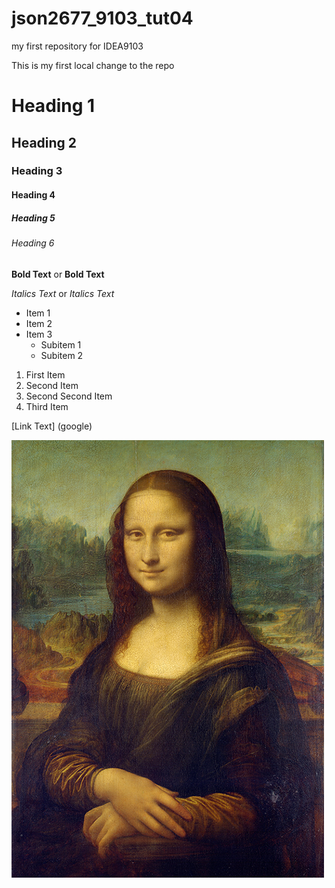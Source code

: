 # json2677_9103_tut04
my first repository for IDEA9103

This is my first local change to the repo

# Heading 1
## Heading 2
### Heading 3
#### Heading 4
##### Heading 5
###### Heading 6

**Bold Text** or __Bold Text__

*Italics Text* or _Italics Text_

- Item 1
- Item 2
- Item 3
   - Subitem 1
   - Subitem 2

1. First Item
1. Second Item
1. Second Second Item
1. Third Item

[Link Text] (google)

![An image of the Mona Lisa](assets/Mona_Lisa_by_Leonardo_da_Vinci_500_x_700.jpg)